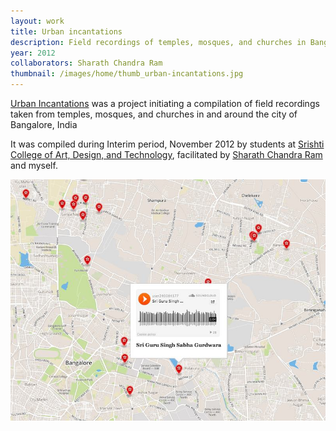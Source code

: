 ```yaml
---
layout: work
title: Urban incantations
description: Field recordings of temples, mosques, and churches in Bangalore
year: 2012
collaborators: Sharath Chandra Ram
thumbnail: /images/home/thumb_urban-incantations.jpg
---
```


[Urban Incantations](/works/incantations/) was a project initiating a compilation of field recordings taken from temples, mosques, and churches in and around the city of Bangalore, India

It was compiled during Interim period, November 2012 by students at [Srishti College of Art, Design, and Technology](http://srishti.ac.in/), facilitated by [Sharath Chandra Ram](http://cis-india.org/author/sharath) and myself.

<p>
<center>
<a href="/works/incantations/">
<img src="/images/urban-incantations/incantations.jpg" />
</a>
</center>
</p>
